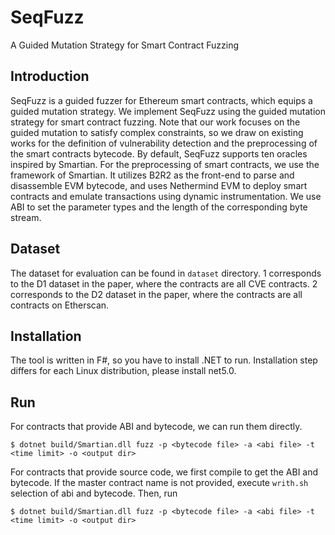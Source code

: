 # SeqFuzz
A Guided Mutation Strategy for Smart Contract Fuzzing

## Introduction
SeqFuzz is a guided fuzzer for Ethereum smart contracts, which equips a guided mutation strategy. We implement SeqFuzz using the guided mutation strategy for smart contract fuzzing. Note that our work focuses on the guided mutation to satisfy complex constraints, so we draw on existing works for the definition of vulnerability detection and the preprocessing of the smart contracts bytecode. By default, SeqFuzz supports ten oracles inspired by Smartian. For the preprocessing of smart contracts, we use the framework of Smartian. It utilizes B2R2 as the front-end to parse and disassemble EVM bytecode, and uses Nethermind EVM to deploy smart contracts and emulate transactions using dynamic instrumentation. We use ABI to set the parameter types and the length of the corresponding byte stream.

## Dataset
The dataset for evaluation can be found in ```dataset``` directory.
1 corresponds to the D1 dataset in the paper, where the contracts are all CVE contracts.
2 corresponds to the D2 dataset in the paper, where the contracts are all contracts on Etherscan.

## Installation
The tool is written in F#, so you have to install .NET to run. Installation step differs for each Linux distribution, please install net5.0. 

## Run
For contracts that provide ABI and bytecode, we can run them directly.
```
$ dotnet build/Smartian.dll fuzz -p <bytecode file> -a <abi file> -t <time limit> -o <output dir>
```

For contracts that provide source code, we first compile to get the ABI and bytecode.
If the master contract name is not provided, execute ```writh.sh``` selection of abi and bytecode.
Then, run
```
$ dotnet build/Smartian.dll fuzz -p <bytecode file> -a <abi file> -t <time limit> -o <output dir>
```

